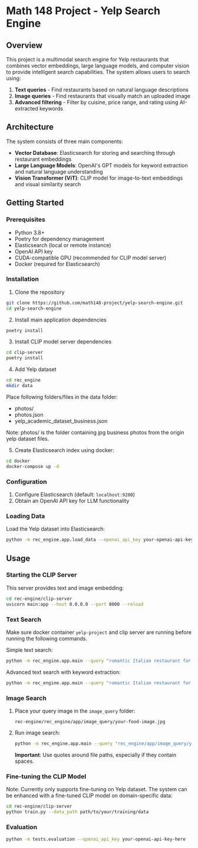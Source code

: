 # Math 148 Project - Yelp Search Engine

## Overview

This project is a multimodal search engine for Yelp restaurants that combines vector embeddings, large language models, and computer vision to provide intelligent search capabilities. The system allows users to search using:

1. **Text queries** - Find restaurants based on natural language descriptions
2. **Image queries** - Find restaurants that visually match an uploaded image
3. **Advanced filtering** - Filter by cuisine, price range, and rating using AI-extracted keywords

## Architecture

The system consists of three main components:

- **Vector Database**: Elasticsearch for storing and searching through restaurant embeddings
- **Large Language Models**: OpenAI's GPT models for keyword extraction and natural language understanding
- **Vision Transformer (ViT)**: CLIP model for image-to-text embeddings and visual similarity search

## Getting Started

### Prerequisites

- Python 3.8+
- Poetry for dependency management
- Elasticsearch (local or remote instance)
- OpenAI API key
- CUDA-compatible GPU (recommended for CLIP model server)
- Docker (required for Elasticsearch)

### Installation

1. Clone the repository

```bash
git clone https://github.com/math148-project/yelp-search-engine.git
cd yelp-search-engine
```

2. Install main application dependencies

```bash
poetry install
```

3. Install CLIP model server dependencies

```bash
cd clip-server
poetry install
```
4. Add Yelp dataset

```bash
cd rec_engine
mkdir data
```
Place following folders/files in the data folder:
- photos/
- photos.json
- yelp_academic_dataset_business.json

Note: photos/ is the folder containing jpg business photos from the origin yelp dataset files.

5. Create Elasticsearch index using docker:

```bash
cd docker
docker-compose up -d
```

### Configuration

1. Configure Elasticsearch (default: `localhost:9200`)
2. Obtain an OpenAI API key for LLM functionality

### Loading Data

Load the Yelp dataset into Elasticsearch:

```bash
python -m rec_engine.app.load_data --openai_api_key your-openai-api-key-here
```

## Usage

### Starting the CLIP Server

This server provides text and image embedding:

```bash
cd rec-engine/clip-server
uvicorn main:app --host 0.0.0.0 --port 8000 --reload
```
### Text Search

Make sure docker container `yelp-project` and clip server are running before running the following commands.

Simple text search:

```bash
python -m rec_engine.app.main --query "romantic Italian restaurant for dinner" --openai_api_key your-openai-api-key-here
```

Advanced text search with keyword extraction:

```bash
python -m rec_engine.app.main --query "romantic Italian restaurant for dinner" --openai_api_key your-openai-api-key-here --advanced_mode
```

### Image Search

1. Place your query image in the `image_query` folder:
   ```
   rec-engine/rec_engine/app/image_query/your-food-image.jpg
   ```

2. Run image search:
   ```bash
   python -m rec_engine.app.main --query "rec_engine/app/image_query/your-food-image.jpg" --openai_api_key your-openai-api-key-here
   ```

   **Important**: Use quotes around file paths, especially if they contain spaces.

### Fine-tuning the CLIP Model

Note: Currently only supports fine-tuning on Yelp dataset.
The system can be enhanced with a fine-tuned CLIP model on domain-specific data:

```bash
cd rec-engine/clip-server
python train.py --data_path path/to/your/training/data
```

### Evaluation

```bash
python -m tests.evaluation --openai_api_key your-openai-api-key-here
```
